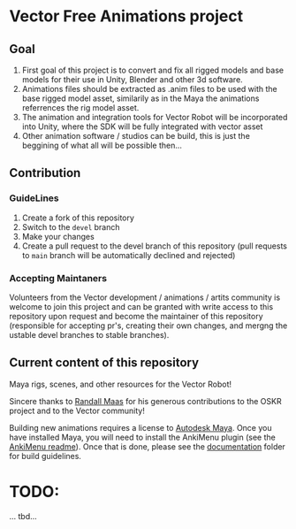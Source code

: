 # Vector Free Animations project

## Goal

1) First goal of this project is to convert and fix all rigged models and base models for their use in Unity, Blender and other 3d software.
2) Animations files should be extracted as .anim files to be used with the base rigged model asset, similarily as in the Maya the animations referrences the rig model asset.
3) The animation and integration tools for Vector Robot will be incorporated into Unity, where the SDK will be fully integrated with vector asset
4) Other animation software / studios can be build, this is just the beggining of what all will be possible then...

## Contribution

### GuideLines

1. Create a fork of this repository
2. Switch to the `devel` branch
3. Make your changes
4. Create a pull request to the devel branch of this repository (pull requests to `main` branch will be automatically declined and rejected)

### Accepting Maintaners

Volunteers from the Vector development / animations / artits community is welcome to join this project and can be granted with write access to this repository upon request and become the maintainer of this repository (responsible for accepting pr's, creating their own changes, and mergng the ustable devel branches to stable branches).

## Current content of this repository

Maya rigs, scenes, and other resources for the Vector Robot!  

Sincere thanks to [Randall Maas](https://github.com/randym32) for his generous contributions to the OSKR project and to the Vector community!  

Building new animations requires a license to [Autodesk Maya](https://www.autodesk.com/products/maya/overview?term=1-YEAR). Once you have installed Maya, you will need to install the AnkiMenu plugin (see the [AnkiMenu readme](https://github.com/digital-dream-labs/vector-animations-raw/blob/main/assets/tools/plugins/readme.txt)). Once that is done, please see the [documentation](https://github.com/digital-dream-labs/vector-animations-raw/tree/main/documentation) folder for build guidelines.   

# TODO:
...
tbd...

